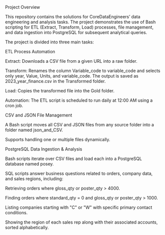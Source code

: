Project Overview

This repository contains the solutions for CoreDataEngineers’ data engineering and analysis tasks. The project demonstrates the use of Bash scripting for ETL (Extract, Transform, Load) processes, file management, and data ingestion into PostgreSQL for subsequent analytical queries.

The project is divided into three main tasks:

ETL Process Automation

Extract: Downloads a CSV file from a given URL into a raw folder.

Transform: Renames the column Variable_code to variable_code and selects only year, Value, Units, and variable_code. The output is saved as 2023_year_finance.csv in the Transformed folder.

Load: Copies the transformed file into the Gold folder.

Automation: The ETL script is scheduled to run daily at 12:00 AM using a cron job.

CSV and JSON File Management

A Bash script moves all CSV and JSON files from any source folder into a folder named json_and_CSV.

Supports handling one or multiple files dynamically.

PostgreSQL Data Ingestion & Analysis

Bash scripts iterate over CSV files and load each into a PostgreSQL database named posey.

SQL scripts answer business questions related to orders, company data, and sales regions, including:

Retrieving orders where gloss_qty or poster_qty > 4000.

Finding orders where standard_qty = 0 and gloss_qty or poster_qty > 1000.

Listing companies starting with "C" or "W" with specific primary contact conditions.

Showing the region of each sales rep along with their associated accounts, sorted alphabetically.